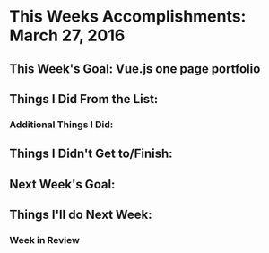 # This Weeks Accomplishments: March 27, 2016

## This Week's Goal: Vue.js one page portfolio

## Things I Did From the List:

### Additional Things I Did:

## Things I Didn't Get to/Finish:

## Next Week's Goal: 

## Things I'll do Next Week:

### Week in Review